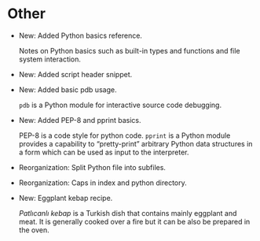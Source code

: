 # Other

* New: Added Python basics reference.

    Notes on Python basics such as built-in types and functions
    and file system interaction.
    

* New: Added script header snippet.
* New: Added basic pdb usage.

    `pdb` is a Python module for interactive source code debugging.
    

* New: Added PEP-8 and pprint basics.

    PEP-8 is a code style for python code. `pprint` is a Python
    module provides a capability to “pretty-print” arbitrary
    Python data structures in a form which can be used as input
    to the interpreter.
    

* Reorganization: Split Python file into subfiles.
* Reorganization: Caps in index and python directory.
* New: Eggplant kebap recipe.

    *Patlıcanlı kebap* is a Turkish dish that contains mainly
    eggplant and meat. It is generally cooked over a fire but
    it can be also be prepared in the oven.